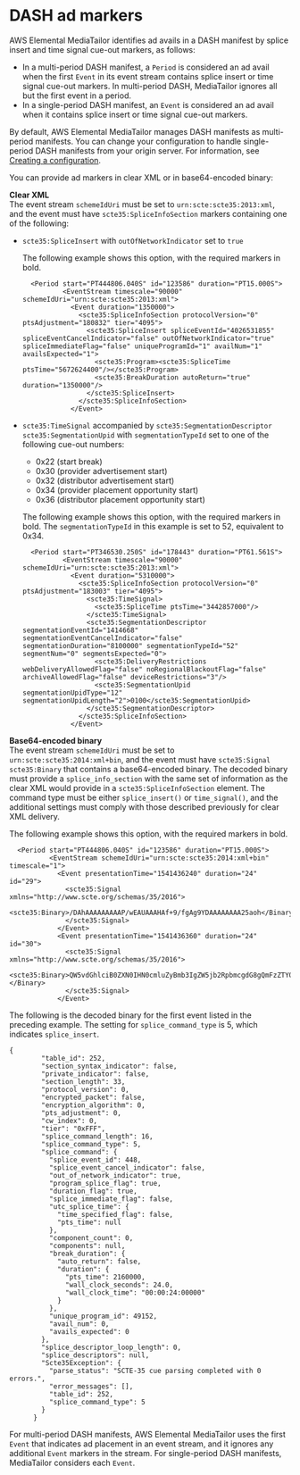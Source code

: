 # DASH ad markers<a name="dash-ad-markers"></a>

AWS Elemental MediaTailor identifies ad avails in a DASH manifest by splice insert and time signal cue\-out markers, as follows: 
+ In a multi\-period DASH manifest, a `Period` is considered an ad avail when the first `Event` in its event stream contains splice insert or time signal cue\-out markers\. In multi\-period DASH, MediaTailor ignores all but the first event in a period\.
+ In a single\-period DASH manifest, an `Event` is considered an ad avail when it contains splice insert or time signal cue\-out markers\.

By default, AWS Elemental MediaTailor manages DASH manifests as multi\-period manifests\. You can change your configuration to handle single\-period DASH manifests from your origin server\. For information, see [Creating a configuration](configurations-create.md)\.

You can provide ad markers in clear XML or in base64\-encoded binary:

**Clear XML**  
The event stream `schemeIdUri` must be set to `urn:scte:scte35:2013:xml`, and the event must have `scte35:SpliceInfoSection` markers containing one of the following: 
+ `scte35:SpliceInsert` with `outOfNetworkIndicator` set to `true`

  The following example shows this option, with the required markers in bold\. 

  ```
    <Period start="PT444806.040S" id="123586" duration="PT15.000S">
            <EventStream timescale="90000" schemeIdUri="urn:scte:scte35:2013:xml">
              <Event duration="1350000">
                <scte35:SpliceInfoSection protocolVersion="0" ptsAdjustment="180832" tier="4095">
                  <scte35:SpliceInsert spliceEventId="4026531855" spliceEventCancelIndicator="false" outOfNetworkIndicator="true" spliceImmediateFlag="false" uniqueProgramId="1" availNum="1" availsExpected="1">
                    <scte35:Program><scte35:SpliceTime ptsTime="5672624400"/></scte35:Program>
                    <scte35:BreakDuration autoReturn="true" duration="1350000"/>
                  </scte35:SpliceInsert>
                </scte35:SpliceInfoSection>
              </Event>
  ```
+ `scte35:TimeSignal` accompanied by `scte35:SegmentationDescriptor` `scte35:SegmentationUpid` with `segmentationTypeId` set to one of the following cue\-out numbers: 
  + 0x22 \(start break\)
  + 0x30 \(provider advertisement start\)
  + 0x32 \(distributor advertisement start\)
  + 0x34 \(provider placement opportunity start\)
  + 0x36 \(distributor placement opportunity start\)

  The following example shows this option, with the required markers in bold\. The `segmentationTypeId` in this example is set to 52, equivalent to 0x34\. 

  ```
    <Period start="PT346530.250S" id="178443" duration="PT61.561S">
            <EventStream timescale="90000" schemeIdUri="urn:scte:scte35:2013:xml">
              <Event duration="5310000">
                <scte35:SpliceInfoSection protocolVersion="0" ptsAdjustment="183003" tier="4095">
                  <scte35:TimeSignal>
                    <scte35:SpliceTime ptsTime="3442857000"/>
                  </scte35:TimeSignal>
                  <scte35:SegmentationDescriptor segmentationEventId="1414668" segmentationEventCancelIndicator="false" segmentationDuration="8100000" segmentationTypeId="52" segmentNum="0" segmentsExpected="0">
                    <scte35:DeliveryRestrictions webDeliveryAllowedFlag="false" noRegionalBlackoutFlag="false" archiveAllowedFlag="false" deviceRestrictions="3"/>
                    <scte35:SegmentationUpid segmentationUpidType="12" segmentationUpidLength="2">0100</scte35:SegmentationUpid>
                  </scte35:SegmentationDescriptor>
                </scte35:SpliceInfoSection>
              </Event>
  ```

**Base64\-encoded binary**  
The event stream `schemeIdUri` must be set to `urn:scte:scte35:2014:xml+bin`, and the event must have `scte35:Signal` `scte35:Binary` that contains a base64\-encoded binary\. The decoded binary must provide a `splice_info_section` with the same set of information as the clear XML would provide in a `scte35:SpliceInfoSection` element\. The command type must be either `splice_insert()` or `time_signal()`, and the additional settings must comply with those described previously for clear XML delivery\. 

The following example shows this option, with the required markers in bold\.

```
  <Period start="PT444806.040S" id="123586" duration="PT15.000S">
          <EventStream schemeIdUri="urn:scte:scte35:2014:xml+bin" timescale="1">
            <Event presentationTime="1541436240" duration="24" id="29">
              <scte35:Signal xmlns="http://www.scte.org/schemas/35/2016">
                <scte35:Binary>/DAhAAAAAAAAAP/wEAUAAAHAf+9/fgAg9YDAAAAAAAA25aoh</Binary>
              </scte35:Signal>
            </Event>
            <Event presentationTime="1541436360" duration="24" id="30">
              <scte35:Signal xmlns="http://www.scte.org/schemas/35/2016">
                <scte35:Binary>QW5vdGhlciB0ZXN0IHN0cmluZyBmb3IgZW5jb2RpbmcgdG8gQmFzZTY0IGVuY29kZWQgYmluYXJ5Lg==</Binary>
              </scte35:Signal>
            </Event>
```

The following is the decoded binary for the first event listed in the preceding example\. The setting for `splice_command_type` is 5, which indicates `splice_insert`\. 

```
{
        "table_id": 252,
        "section_syntax_indicator": false,
        "private_indicator": false,
        "section_length": 33,
        "protocol_version": 0,
        "encrypted_packet": false,
        "encryption_algorithm": 0,
        "pts_adjustment": 0,
        "cw_index": 0,
        "tier": "0xFFF",
        "splice_command_length": 16,
        "splice_command_type": 5,
        "splice_command": {
          "splice_event_id": 448,
          "splice_event_cancel_indicator": false,
          "out_of_network_indicator": true,
          "program_splice_flag": true,
          "duration_flag": true,
          "splice_immediate_flag": false,
          "utc_splice_time": {
            "time_specified_flag": false,
            "pts_time": null
          },
          "component_count": 0,
          "components": null,
          "break_duration": {
            "auto_return": false,
            "duration": {
              "pts_time": 2160000,
              "wall_clock_seconds": 24.0,
              "wall_clock_time": "00:00:24:00000"
            }
          },
          "unique_program_id": 49152,
          "avail_num": 0,
          "avails_expected": 0
        },
        "splice_descriptor_loop_length": 0,
        "splice_descriptors": null,
        "Scte35Exception": {
          "parse_status": "SCTE-35 cue parsing completed with 0 errors.",
          "error_messages": [],
          "table_id": 252,
          "splice_command_type": 5
        }
      }
```

For multi\-period DASH manifests, AWS Elemental MediaTailor uses the first `Event` that indicates ad placement in an event stream, and it ignores any additional `Event` markers in the stream\. For single\-period DASH manifests, MediaTailor considers each `Event`\.